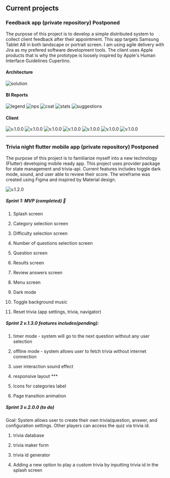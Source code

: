 ## Current projects

### Feedback app (private repository) Postponed

The purpose of this project is to develop a simple distributed system to collect client feedback after their appointment. This app targets Samsung Tablet A8 in both landscape or portrait screen. I am using agile delivery with Jira as my prefered software development tools. The client uses Apple products that is why the prototype is loosely inspired by Apple's Human Interface Guidelines Cupertino.

#### Architecture

![solution](archi.png)


#### BI Reports

![legend](salon-report-legend-tab1.png)
![nps](salon-feedback-nps-tab2.png)
![csat](emma-feedback-scat-tab3.png)
![stats](emma-feedback-stats-tab4.png)
![suggestions](emma-feedback-suggestions-tab5.png)
#### Client

![v.1.0.0](emma-feedback1024_1.jpg)
![v.1.0.0](emma-feedback1024_2.jpg)
![v.1.0.0](emma-feedback1024_3.jpg)
![v.1.0.0](emma-feedback1024_4.jpg)
![v.1.0.0](emma-feedback1024_5.jpg)
![v.1.0.0](emma-feedback1024_6.jpg)
![v.1.0.0](emma-feedback1024_7.jpg)


---

### Trivia night flutter mobile app (private repository) Postponed

The purpose of this project is to familiarize myself into a new technology (Flutter) developing mobile ready app. This project uses provider package for state management and trivia-api. Current features includes toggle dark mode, sound, and user able to review their score. The wireframe was created using Figma and inspired by Material design.

![v.1.2.0](trivia_ux_journey.gif)

##### Sprint 1: MVP (completed) 🚀

1. Splash screen

2. Category selection screen

3. Difficulty selection screen

4. Number of questions selection screen

5. Question screen

6. Results screen

7. Review answers screen

8. Menu screen

9. Dark mode

10. Toggle background music

11. Reset trivia (app settings, trivia, navigator)


##### Sprint 2 v.1.3.0 features includes(pending):

1. timer mode - system will go to the next question without any user selection

2. offline mode - system allows user to fetch trivia without internet connection

3. user interaction sound effect

4. responsive layout ***

5. Icons for categories label

6. Page transition animation

##### Sprint 3 v.2.0.0 (to do)

Goal: System allows user to create their own trivia(question, answer, and configuration settings. Other players can access the quiz via trivia id.

1. trivia database

2. trivia maker form

3. trivia id generator

4. Adding a new option to play a custom trivia by inputting trivia id in the splash screen
